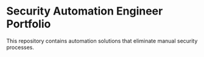 # Security Automation Engineer Portfolio
This repository contains automation solutions that eliminate manual security processes.
